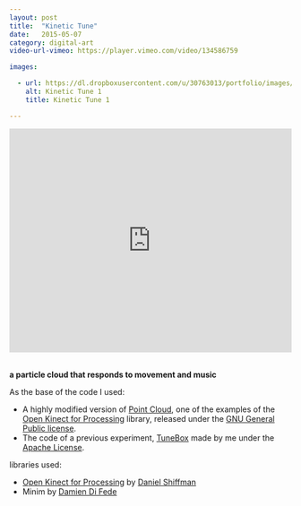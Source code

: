 ```yaml
---
layout: post
title:  "Kinetic Tune"
date:   2015-05-07
category: digital-art
video-url-vimeo: https://player.vimeo.com/video/134586759

images:

  - url: https://dl.dropboxusercontent.com/u/30763013/portfolio/images/digital%20art/KineticTune/screenshot-1.png
    alt: Kinetic Tune 1
    title: Kinetic Tune 1

---
```


<div class="container">
	<iframe class="margin-0-auto" src="https://player.vimeo.com/video/134586759" width="100%" height="400" frameborder="0" webkitallowfullscreen mozallowfullscreen allowfullscreen></iframe>
	<br>
	<br>
	<p class="text-center">
		<strong>a particle cloud that responds to movement and music</strong>
	</p>
	<p>
	As the base of the code I used:
		<ul>
			<li>A highly modified version of <a href="https://github.com/shiffman/OpenKinect-for-Processing/blob/6488ac4008d6a0234c93ccd5243e4de1427558cb/build_openKinect2/openKinectv2/src/examples/PointCloud.java">Point Cloud</a>, one of the examples of the <a href="http://shiffman.net/p5/kinect/">Open Kinect for Processing</a> library, released under the <a href="http://www.gnu.org/licenses/gpl-3.0.en.html">GNU General Public license</a>.</li>
			<li>
				The code of a previous experiment, <a href="https://github.com/alejandrogarciasalas/TuneBox">TuneBox</a> made by me under the <a href="http://www.apache.org/licenses/LICENSE-2.0">Apache License</a>.
			</li>
		</ul>
	</p>
	<p>
		libraries used:	
		<ul>
			<li><a href="http://shiffman.net/p5/kinect/">Open Kinect for Processing</a> by <a href="http://shiffman.net/p5/kinect/">Daniel Shiffman</a></li>
			<li>Minim by <a href="http://code.compartmental.net/about/">Damien Di Fede</a></li>
		</ul>
	</p>
</div>	

